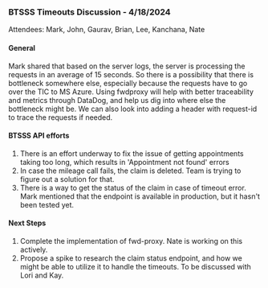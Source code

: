 


### BTSSS Timeouts Discussion - 4/18/2024
Attendees: Mark, John, Gaurav, Brian, Lee, Kanchana, Nate

#### General

Mark shared that based on the server logs, the server is processing the requests in an average of 15 seconds. So there is a possibility that there is bottleneck somewhere else, especially because the requests have to go over the TIC to MS Azure.
Using fwdproxy will help with better traceability and metrics through DataDog, and help us dig into where else the bottleneck might be. We can also look into adding a header with request-id to trace the requests if needed.

#### BTSSS API efforts

1. There is an effort underway to fix the issue of getting appointments taking too long, which results in 'Appointment not found' errors
2. In case the mileage call fails, the claim is deleted. Team is trying to figure out a solution for that.
3. There is a way to get the status of the claim in case of timeout error. Mark mentioned that the endpoint is available in production, but it hasn't been tested yet.

#### Next Steps

1. Complete the implementation of fwd-proxy. Nate is working on this actively.
2. Propose a spike to research the claim status endpoint, and how we might be able to utilize it to handle the timeouts. To be discussed with Lori and Kay.
   
